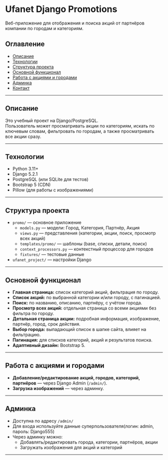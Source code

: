 # Ufanet Django Promotions

Веб-приложение для отображения и поиска акций от партнёров компании по городам и категориям.

## Оглавление

- [Описание](#описание)
- [Технологии](#технологии)
- [Структура проекта](#структура-проекта)
- [Основной функционал](#основной-функционал)
- [Работа с акциями и городами](#работа-с-акциями-и-городами)
- [Админка](#админка)
- [Контакт](#контакт)

---

## Описание

Это учебный проект на Django/PostgreSQL.  
Пользователь может просматривать акции по категориям, искать по ключевым словам, фильтровать по городам, а также просматривать все акции сразу.

---

## Технологии

- Python 3.11+
- Django 5.2.1
- PostgreSQL (или SQLite для тестов)
- Bootstrap 5 (CDN)
- Pillow (для работы с изображениями)

---


## Структура проекта

- `promo/` — основное приложение
  - `models.py` — модели: Город, Категория, Партнёр, Акция
  - `views.py` — представления (категории, акции, поиск, просмотр всех акций)
  - `templates/promo/` — шаблоны (base, списки, детали, поиск)
  - `context_processors.py` — контекстный процессор для городов
  - `fixtures/` — тестовые данные
- `ufanet_project/` — настройки Django

---

## Основной функционал

- **Главная страница:** список категорий акций, фильтрация по городу.
- **Список акций:** по выбранной категории и/или городу, с пагинацией.
- **Поиск:** по названию, описанию, партнёру, с учётом города.
- **Просмотр всех акций:** отдельная страница со всеми акциями без фильтра по городу.
- **Детальная страница акции:** подробная информация, изображение, партнёр, город, срок действия.
- **Выбор города:** выпадающий список в шапке сайта, влияет на фильтрацию.
- **Пагинация:** для списков категорий, акций и результатов поиска.
- **Адаптивный дизайн:** Bootstrap 5.

---

## Работа с акциями и городами

- **Добавление/редактирование акций, городов, категорий, партнёров** — через Django Admin (`/admin/`).
- **Загрузка изображений** — через админку.

---

## Админка

- Доступна по адресу `/admin/`
- Для входа используйте данные суперпользователя(логин: admin, пароль: Django555)
- Через админку можно:
  - Добавлять/редактировать города, категории, партнёров, акции
  - Загружать изображения для акций и категорий

---

